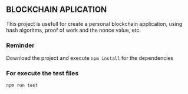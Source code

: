 ## BLOCKCHAIN APLICATION

This project is usefull for create a personal blockchain application, using hash algoritms, proof of work and the nonce value, etc.

### Reminder
Download the project and execute ```npm install``` for the dependencies

### For execute the test files
```
npm run test
```